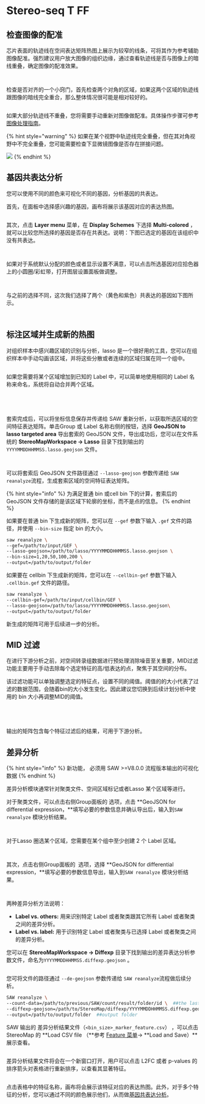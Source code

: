 # Stereo-seq T FF

## 检查图像的配准

芯片表面的轨迹线在空间表达矩阵热图上展示为较窄的线条，可将其作为参考辅助图像配准。强烈建议用户放大图像的组织边缘，通过查看轨迹线是否与图像上的暗线重叠，确定图像的配准效果。

<div>

<figure><img src="../../img/Reference template (2).png" alt=""><figcaption></figcaption></figure>

 

<figure><img src="../../img/Reference template w image (2).png" alt=""><figcaption></figcaption></figure>

</div>

检查是否对齐的一个小窍门，首先检查两个对角的区域，如果这两个区域的轨迹线跟图像的暗线完全重合，那么整体情况很可能是相对较好的。

<figure><img src="../../img/check alignment.png" alt=""><figcaption></figcaption></figure>

如果大部分轨迹线不重叠，您将需要手动重新对图像做配准。具体操作步骤可参考[图像处理指南](../tu-xiang-chu-li-zhi-nan/)。

{% hint style="warning" %}
如果在某个视野中轨迹线完全重叠，但在其对角视野中不完全重叠，您可能需要检查下显微镜图像是否存在拼接问题。

![](<../../img/check alignment stitching issue.png>)
{% endhint %}

## **基因共表达分析**

您可以使用不同的颜色来可视化不同的基因，分析基因的共表达。

首先，在面板中选择感兴趣的基因，画布将展示该基因对应的表达热图。

<figure><img src="../../img/summarized heatmap.png" alt=""><figcaption></figcaption></figure>

其次，点击 **Layer menu** 菜单，在 **Display Schemes** 下选择 **Multi-colored** ，就可以比较您所选择的基因是否存在共表达。说明：下图已选定的基因在该组织中没有共表达。

<div>

<figure><img src="../../img/not co-expressed.png" alt=""><figcaption></figcaption></figure>

 

<figure><img src="../../img/not co-expressed_canvas.png" alt=""><figcaption></figcaption></figure>

</div>

如果对于系统默认分配的颜色或者显示设置不满意，可以点击所选基因对应拾色器上的小圆圈/彩虹带，打开图层设置面板做调整。

<div>

<figure><img src="../../img/change color.png" alt=""><figcaption></figcaption></figure>

 

<figure><img src="../../img/change color_canvas.png" alt=""><figcaption></figcaption></figure>

</div>

与之前的选择不同，这次我们选择了两个（黄色和紫色）共表达的基因如下图所示。

<div>

<figure><img src="../../img/co-expressed_yellow.png" alt=""><figcaption></figcaption></figure>

 

<figure><img src="../../img/co-expressed_violet.png" alt=""><figcaption></figcaption></figure>

</div>

## **标注区域并生成新的热图**

对组织样本中感兴趣区域的识别与分析，lasso 是一个很好用的工具，您可以在组织样本中手动勾画该区域，并将这些分散或者连续的区域归属在同一个组中。

<figure><img src="../../img/lasso label and group.png" alt=""><figcaption></figcaption></figure>

如果您需要将某个区域增加到已知的 Label 中，可以简单地使用相同的 Label 名称来命名，系统将自动合并两个区域。                                                            &#x20;

<div>

<figure><img src="../../img/add regions for a label.png" alt=""><figcaption></figcaption></figure>

 

<figure><img src="../../img/add regions for a label select label name.png" alt=""><figcaption></figcaption></figure>

</div>

<div>

<figure><img src="../../img/add regions for a label select group name.png" alt=""><figcaption></figcaption></figure>

 

<figure><img src="../../img/add regions done.png" alt=""><figcaption></figcaption></figure>

</div>

套索完成后，可以将坐标信息保存并传递给 SAW 重新分析，以获取所选区域的空间特征表达矩阵。单击Group 或 Label 名称右侧的按钮<img src="../../img/image (125).png" alt="" data-size="line">，选择 **GeoJSON to lasso targeted area** 导出套索的 GeoJSON 文件，导出成功后，您可以在文件系统的 **StereoMapWorkspace -> Lasso** 目录下找到输出的 `YYYYMMDDHHMMSS.lasso.geojson` 文件。

<div>

<figure><img src="../../img/export lasso geojson.png" alt=""><figcaption></figcaption></figure>

 

<figure><img src="../../img/export lasso geojson directory.png" alt=""><figcaption></figcaption></figure>

</div>

可以将套索后 GeoJSON 文件路径通过 `--lasso-geojson` 参数传递给 `SAW reanalyze`流程，生成套索区域的空间特征表达矩阵。

{% hint style="info" %}
为满足普通 bin 或cell bin 下的计算，套索后的 GeoJSON 文件存储的是该区域下轮廓的坐标，而不是点的信息。
{% endhint %}

如果要在普通 bin 下生成新的矩阵，您可以在 `--gef` 参数下输入 `.gef` 文件的路径，并使用 `--bin-size` 指定 bin 的大小。

```bash
saw reanalyze \
--gef=/path/to/input/GEF \
--lasso-geojson=/path/to/lasso/YYYYMMDDHHMMSS.lasso.geojson \
--bin-size=1,20,50,100,200 \
--output=/path/to/output/folder
```

如果要在 cellbin 下生成新的矩阵，您可以在 `--cellbin-gef` 参数下输入 `.cellbin.gef` 文件的路径。

```bash
saw reanalyze \
--cellbin-gef=/path/to/input/cellbin/GEF \
--lasso-geojson=/path/to/lasso/YYYYMMDDHHMMSS.lasso.geojson\
--output=/path/to/output/folder
```

新生成的矩阵可用于后续进一步的分析。

## MID 过滤

在进行下游分析之前，对空间转录组数据进行预处理消除噪音至关重要，MID过滤功能主要用于手动去除每个选定特征的高/低表达的点，聚焦于其空间的分布。

该过滤功能可以单独调整选定的特征点，设置不同的阈值。阈值的的大小代表了过滤的数据范围，会随着bin的大小发生变化。因此建议您切换到后续计划分析中使用的 bin 大小再调整MID的阈值。

<div>

<figure><img src="../../img/show in multicolor.png" alt=""><figcaption></figcaption></figure>

 

<figure><img src="../../img/adjust MID filter.png" alt=""><figcaption></figcaption></figure>

</div>

<div>

<figure><img src="../../img/MID filter saving.png" alt=""><figcaption></figcaption></figure>

 

<figure><img src="../../img/MID filter saving directory.png" alt=""><figcaption></figcaption></figure>

</div>

输出的矩阵包含每个特征过滤后的结果，可用于下游分析。

## 差异分析

{% hint style="info" %}
新功能， 必须用 SAW  >=V8.0.0 流程版本输出的可视化数据
{% endhint %}

差异分析模块通常针对聚类文件、空间区域标记或者Lasso 某个区域等进行。

对于聚类文件，可以点击右侧Group面板的 <img src="../../img/image (126).png" alt="" data-size="line">选项，点击 **GeoJSON for differential expression，**填写必要的参数信息并确认导出后，输入到`SAW reanalyze` 模块分析结果。

<div>

<figure><img src="../../img/differential expression export-cluster.png" alt=""><figcaption></figcaption></figure>

 

<figure><img src="../../img/differential expression export-cluster options.png" alt=""><figcaption></figcaption></figure>

</div>

对于Lasso 圈选某个区域，您需要在某个组中至少创建 2 个 Label 区域。

<div>

<figure><img src="../../img/labeled region1.png" alt=""><figcaption></figcaption></figure>

 

<figure><img src="../../img/labeled region2.png" alt=""><figcaption></figcaption></figure>

</div>

其次，点击右侧Group面板的 <img src="../../img/image (127).png" alt="" data-size="line"> 选项，选择 **GeoJSON for differential expression，**填写必要的参数信息导出，输入到`SAW reanalyze` 模块分析结果。

<div>

<figure><img src="../../img/differential expression export-group.png" alt=""><figcaption></figcaption></figure>

 

<figure><img src="../../img/differential expression export-group options.png" alt=""><figcaption></figcaption></figure>

</div>

两种差异分析方法说明：

* **Label vs. others:** 用来识别特定 Label 或者聚类跟其它所有 Label 或者聚类之间的差异分析。
* **Label vs. label:** 用于识别特定 Label 或者聚类与已选择 Label 或者聚类之间的差异分析。

您可以在 **StereoMapWorkspace -> Diffexp** 目录下找到输出的差异表达分析参数文件，命名为`YYYYMMDDHHMMSS.diffexp.geojson` 。

<figure><img src="../../img/differential expression saving directory.png" alt=""><figcaption></figcaption></figure>

您可将文件的路径通过  `--de-geojson` 参数传递给 `SAW reanalyze`流程做后续分析。

```sh
SAW reanalyze \
--count-data=/path/to/previous/SAW/count/result/folder/id \  ##the last SAW count outputs
--diffexp-geojson=/path/to/StereoMap/diffexp/YYYYMMDDHHMMSS.diffexp.geojson \  ##diffexp GeoJSON from StereoMap
--output=/path/to/output/folder  ##output folder
```

SAW 输出的 差异分析结果文件（`<bin_size>_marker_feature.csv`） ，可以点击 StereoMap 的 **Load CSV file （**参考 [Feature 菜单](../ke-shi-hua-zhi-nan.md#feature-menu)-> **Load and Save）**展示查看。



<figure><img src="../../img/differential expression load result.png" alt=""><figcaption></figcaption></figure>

差异分析结果文件将会在一个新窗口打开，用户可以点击 L2FC 或者 p-values 的排序箭头对表格进行重新排序，以查看其显著特征。

<figure><img src="../../img/differential expression show table.png" alt=""><figcaption></figcaption></figure>

点击表格中的特征名称，画布将会展示该特征对应的表达热图。此外，对于多个特征的分析，您可以通过不同的颜色展示他们，从而做[基因共表达分析](stereo-seq-t-ff.md#ji-yin-gong-biao-da-fen-xi)。

<div>

<figure><img src="../../img/differential expression select feature.png" alt=""><figcaption></figcaption></figure>

 

<figure><img src="../../img/differential expression select feature and show as multi-colored.png" alt=""><figcaption></figcaption></figure>

</div>
